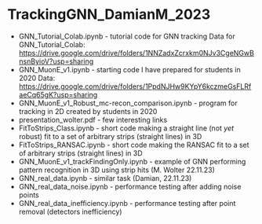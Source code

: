 # TrackingGNN_DamianM_2023

* GNN_Tutorial_Colab.ipynb - tutorial code for GNN tracking
Data for GNN_Tutorial_Colab: https://drive.google.com/drive/folders/1NNZadxZcrxkm0NJv3CgeNGwBnsnByioV?usp=sharing
* GNN_MuonE_v1.ipynb - starting code I have prepared for students in 2020
Data: https://drive.google.com/drive/folders/1PpdNJHw9KYpY6kczmeGsFLRfaeCq65gK?usp=sharing
* GNN_MuonE_v1_Robust_mc-recon_comparison.ipynb - program for tracking in 2D created by students in 2020
* presentation_wolter.pdf - few interesting links
* FitToStrips_Class.ipynb - short code making a straight line (not *yet* robust) fit to a set of arbitrary strips (straight lines) in 3D
* FitToStrips_RANSAC.ipynb - short code making the RANSAC fit to a set of arbitrary strips (straight lines) in 3D
* GNN_MuonE_v1_trackFindingOnly.ipynb - example of GNN performing pattern recognition in 3D using strip hits (M. Wolter 22.11.23)
* GNN_real_data.ipynb - similar task (Damian, 22.11.23)
* GNN_real_data_noise.ipynb - performance testing after adding noise points
* GNN_real_data_inefficiency.ipynb - performance testing after point removal (detectors inefficiency)
